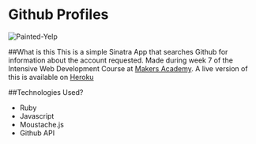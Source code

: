 Github Profiles
============

![Painted-Yelp](http://www.paintedchef.com/images/GithubProfiles.png)

##What is this
This is a simple Sinatra App that searches Github for information about the account requested. Made during week 7 of the Intensive Web Development Course at [Makers Academy]. A live version of this is available on [Heroku]

##Technologies Used?
* Ruby
* Javascript
* Moustache.js
* Github API

[Makers Academy]:https://www.makersacademy.com
[Heroku]:https://glacial-caverns-3264.herokuapp.com/